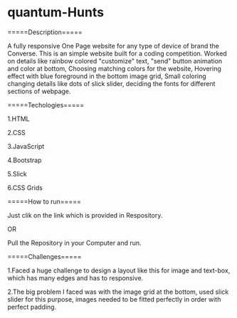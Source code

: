 # quantum-Hunts

=====Description=====

A fully responsive One Page website for any type of device of brand the Converse. This is an simple website built for a coding competition.
Worked on details like rainbow colored "customize" text, "send" button animation and color at bottom, Choosing matching colors for the website, Hovering effect with blue foreground in the bottom image grid, Small coloring changing details like dots of slick slider, deciding the fonts for different sections of webpage.

=====Techologies=====

1.HTML

2.CSS

3.JavaScript

4.Bootstrap

5.Slick

6.CSS Grids

=====How to run=====

Just clik on the link which is provided in Respository. 

OR 

Pull the Repository in your Computer and run.

=====Challenges=====

1.Faced a huge challenge to design a layout like this for image and text-box, which has many edges and has to responsive.

2.The big problem I faced was with the image grid at the bottom, used slick slider for this purpose, images needed to be fitted perfectly in order with perfect padding.



 
